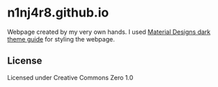 # n1nj4r8.github.io
Webpage created by my very own hands.
I used [Material Designs dark theme guide](https://m2.material.io/design/color/dark-theme.html) for styling the webpage.

## License
Licensed under Creative Commons Zero 1.0
